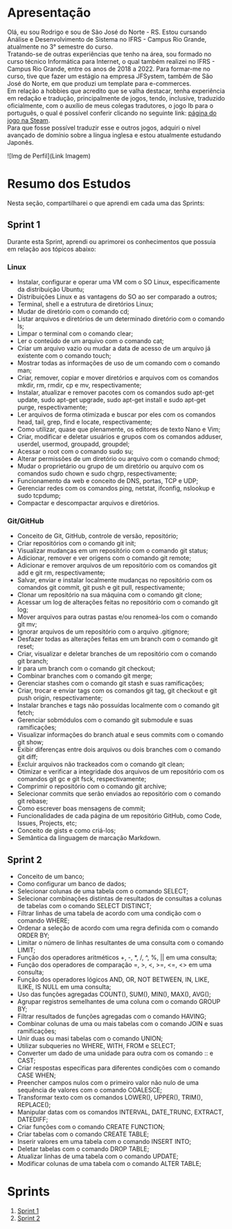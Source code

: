 # Apresentação

Olá, eu sou Rodrigo e sou de São José do Norte - RS. Estou cursando Análise e Desenvolvimento de Sistema no IFRS - Campus Rio Grande, atualmente no 3° semestre do curso.\
Tratando-se de outras experiências que tenho na área, sou formado no curso técnico Informática para Internet, o qual também realizei no IFRS - Campus Rio Grande, entre os anos de 2018 a 2022. Para formar-me no curso, tive que fazer um estágio na empresa JFSystem, também de São José do Norte, em que produzi um template para e-commerces.\
Em relação a hobbies que acredito que se valha destacar, tenha experiência em redação e tradução, principalmente de jogos, tendo, inclusive, traduzido oficialmente, com o auxílio de meus colegas tradutores, o jogo Ib para o português, o qual é possível conferir clicando no seguinte link: [página do jogo na Steam](https://store.steampowered.com/app/1901370/Ib/).\
Para que fosse possível traduzir esse e outros jogos, adquiri o nível avançado de domínio sobre a língua inglesa e estou atualmente estudando Japonês.

![Img de Perfil](Link Imagem)

# Resumo dos Estudos

Nesta seção, compartilharei o que aprendi em cada uma das Sprints:

## Sprint 1

Durante esta Sprint, aprendi ou aprimorei os conhecimentos que possuia em relação aos tópicos abaixo:

### Linux

* Instalar, configurar e operar uma VM com o SO Linux, especificamente da distribuição Ubuntu;
* Distribuições Linux e as vantagens do SO ao ser comparado a outros;
* Terminal, shell e a estrutura de diretórios Linux;
* Mudar de diretório com o comando cd;
* Listar arquivos e diretórios de um determinado diretório com o comando ls;
* Limpar o terminal com o comando clear;
* Ler o conteúdo de um arquivo com o comando cat;
* Criar um arquivo vazio ou mudar a data de acesso de um arquivo já existente com o comando touch;
* Mostrar todas as informações de uso de um comando com o comando man;
* Criar, remover, copiar e mover diretórios e arquivos com os comandos mkdir, rm, rmdir, cp e mv, respectivamente;
* Instalar, atualizar e remover pacotes com os comandos sudo apt-get update, sudo apt-get upgrade, sudo apt-get install e sudo apt-get purge, respectivamente;
* Ler arquivos de forma otimizada e buscar por eles com os comandos head, tail, grep, find e locate, respectivamente;
* Como utilizar, quase que plenamente, os editores de texto Nano e Vim;
* Criar, modificar e deletar usuários e grupos com os comandos adduser, userdel, usermod, groupadd, groupdel;
* Acessar o root com o comando sudo su;
* Alterar permissões de um diretório ou arquivo com o comando chmod;
* Mudar o proprietário ou grupo de um diretório ou arquivo com os comandos sudo chown e sudo chgrp, respectivamente;
* Funcionamento da web e conceito de DNS, portas, TCP e UDP;
* Gerenciar redes com os comandos ping, netstat, ifconfig, nslookup e sudo tcpdump;
* Compactar e descompactar arquivos e diretórios.

### Git/GitHub

* Conceito de Git, GitHub, controle de versão, repositório;
* Criar repositórios com o comando git init;
* Visualizar mudanças em um repositório com o comando git status;
* Adicionar, remover e ver origens com o comando git remote;
* Adicionar e remover arquivos de um repositório com os comandos git add e git rm, respectivamente;
* Salvar, enviar e instalar localmente mudanças no repositório com os comandos git commit, git push e git pull, respectivamente;
* Clonar um repositório na sua máquina com o comando git clone;
* Acessar um log de alterações feitas no repositório com o comando git log;
* Mover arquivos para outras pastas e/ou renomeá-los com o comando git mv;
* Ignorar arquivos de um repositório com o arquivo .gitignore;
* Desfazer todas as alterações feitas em um branch com o comando git reset;
* Criar, visualizar e deletar branches de um repositório com o comando git branch;
* Ir para um branch com o comando git checkout;
* Combinar branches com o comando git merge;
* Gerenciar stashes com o comando git stash e suas ramificações;
* Criar, trocar e enviar tags com os comandos git tag, git checkout e git push origin, respectivamente;
* Instalar branches e tags não possuídas localmente com o comando git fetch;
* Gerenciar sobmódulos com o comando git submodule e suas ramificações;
* Visualizar informações do branch atual e seus commits com o comando git show;
* Exibir diferenças entre dois arquivos ou dois branches com o comando git diff;
* Excluir arquivos não trackeados com o comando git clean;
* Otimizar e verificar a integridade dos arquivos de um repositório com os comandos git gc e git fsck, respectivamente;
* Comprimir o repositório com o comando git archive;
* Selecionar commits que serão enviados ao repositório com o comando git rebase;
* Como escrever boas mensagens de commit;
* Funcionalidades de cada página de um repositório GitHub, como Code, Issues, Projects, etc;
* Conceito de gists e como criá-los;
* Semântica da linguagem de marcação Markdown.

## Sprint 2

* Conceito de um banco;
* Como configurar um banco de dados;
* Selecionar colunas de uma tabela com o comando SELECT;
* Selecionar combinações distintas de resultados de consultas a colunas de tabelas com o comando SELECT DISTINCT;
* Filtrar linhas de uma tabela de acordo com uma condição com o comando WHERE;
* Ordenar a seleção de acordo com uma regra definida com o comando ORDER BY;
* Limitar o número de linhas resultantes de uma consulta com o comando LIMIT;
* Função dos operadores aritméticos +, -, *, /, ^, %, || em uma consulta;
* Função dos operadores de comparação =, >, <, >=, <=, <> em uma consulta;
* Função dos operadores lógicos AND, OR, NOT BETWEEN, IN, LIKE, ILIKE, IS NULL em uma consulta;
* Uso das funções agregadas COUNT(), SUM(), MIN(), MAX(), AVG();
* Agrupar registros semelhantes de uma coluna com o comando GROUP BY;
* Filtrar resultados de funções agregadas com o comando HAVING;
* Combinar colunas de uma ou mais tabelas com o comando JOIN e suas ramificações;
* Unir duas ou masi tabelas com o comando UNION;
* Utilizar subqueries no WHERE, WITH, FROM e SELECT;
* Converter um dado de uma unidade para outra com os comando :: e CAST;
* Criar respostas específicas para diferentes condições com o comando CASE WHEN;
* Preencher campos nulos com o primeiro valor não nulo de uma sequência de valores com o comando COALESCE;
* Transformar texto com os comandos LOWER(), UPPER(), TRIM(), REPLACE();
* Manipular datas com os comandos INTERVAL, DATE_TRUNC, EXTRACT, DATEDIFF;
* Criar funções com o comando CREATE FUNCTION;
* Criar tabelas com o comando CREATE TABLE;
* Inserir valores em uma tabela com o comando INSERT INTO;
* Deletar tabelas com o comando DROP TABLE;
* Atualizar linhas de uma tabela com o comando UPDATE;
* Modificar colunas de uma tabela com o comando ALTER TABLE;

# Sprints 

1. [Sprint 1](Sprint%201)
2. [Sprint 2](Sprint%202)